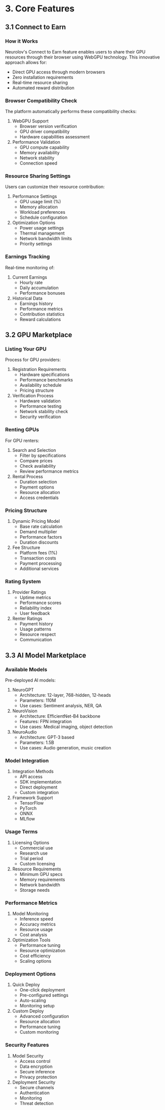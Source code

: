# 3. Core Features

## 3.1 Connect to Earn&#x20;

### How it Works

Neurolov's Connect to Earn feature enables users to share their GPU resources through their browser using WebGPU technology. This innovative approach allows for:

* Direct GPU access through modern browsers
* Zero installation requirements
* Real-time resource sharing
* Automated reward distribution

### Browser Compatibility Check

The platform automatically performs these compatibility checks:

1. WebGPU Support
   * Browser version verification
   * GPU driver compatibility
   * Hardware capabilities assessment
2. Performance Validation
   * GPU compute capability
   * Memory availability
   * Network stability
   * Connection speed

### Resource Sharing Settings

Users can customize their resource contribution:

1. Performance Settings
   * GPU usage limit (%)
   * Memory allocation
   * Workload preferences
   * Schedule configuration
2. Optimization Options
   * Power usage settings
   * Thermal management
   * Network bandwidth limits
   * Priority settings

### Earnings Tracking

Real-time monitoring of:

1. Current Earnings
   * Hourly rate
   * Daily accumulation
   * Performance bonuses
2. Historical Data
   * Earnings history
   * Performance metrics
   * Contribution statistics
   * Reward calculations

## 3.2 GPU Marketplace

### Listing Your GPU

Process for GPU providers:

1. Registration Requirements
   * Hardware specifications
   * Performance benchmarks
   * Availability schedule
   * Pricing structure
2. Verification Process
   * Hardware validation
   * Performance testing
   * Network stability check
   * Security verification

### Renting GPUs

For GPU renters:

1. Search and Selection
   * Filter by specifications
   * Compare prices
   * Check availability
   * Review performance metrics
2. Rental Process
   * Duration selection
   * Payment options
   * Resource allocation
   * Access credentials

### Pricing Structure

1. Dynamic Pricing Model
   * Base rate calculation
   * Demand multiplier
   * Performance factors
   * Duration discounts
2. Fee Structure
   * Platform fees (1%)
   * Transaction costs
   * Payment processing
   * Additional services

### Rating System

1. Provider Ratings
   * Uptime metrics
   * Performance scores
   * Reliability index
   * User feedback
2. Renter Ratings
   * Payment history
   * Usage patterns
   * Resource respect
   * Communication

## 3.3 AI Model Marketplace

### Available Models

Pre-deployed AI models:

1. NeuroGPT
   * Architecture: 12-layer, 768-hidden, 12-heads
   * Parameters: 110M
   * Use cases: Sentiment analysis, NER, QA
2. NeuroVision
   * Architecture: EfficientNet-B4 backbone
   * Features: FPN integration
   * Use cases: Medical imaging, object detection
3. NeuroAudio
   * Architecture: GPT-3 based
   * Parameters: 1.5B
   * Use cases: Audio generation, music creation

### Model Integration

1. Integration Methods
   * API access
   * SDK implementation
   * Direct deployment
   * Custom integration
2. Framework Support
   * TensorFlow
   * PyTorch
   * ONNX
   * MLflow

### Usage Terms

1. Licensing Options
   * Commercial use
   * Research use
   * Trial period
   * Custom licensing
2. Resource Requirements
   * Minimum GPU specs
   * Memory requirements
   * Network bandwidth
   * Storage needs

### Performance Metrics

1. Model Monitoring
   * Inference speed
   * Accuracy metrics
   * Resource usage
   * Cost analysis
2. Optimization Tools
   * Performance tuning
   * Resource optimization
   * Cost efficiency
   * Scaling options

### Deployment Options

1. Quick Deploy
   * One-click deployment
   * Pre-configured settings
   * Auto-scaling
   * Monitoring setup
2. Custom Deploy
   * Advanced configuration
   * Resource allocation
   * Performance tuning
   * Custom monitoring

### Security Features

1. Model Security
   * Access control
   * Data encryption
   * Secure inference
   * Privacy protection
2. Deployment Security
   * Secure channels
   * Authentication
   * Monitoring
   * Threat detection
